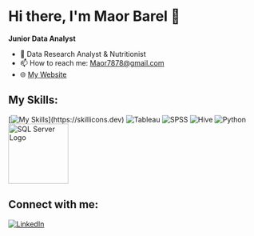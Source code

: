 # Hi there, I'm Maor Barel 👋

**Junior Data Analyst**

- 🌱 Data Research Analyst & Nutritionist
- 📫 How to reach me: [Maor7878@gmail.com](mailto:Maor7878@gmail.com)
- 🌐 [My Website](https://maor0602.github.io/MyPortfolio/)

## My Skills: 
[![My Skills](https://skillicons.dev/icons?i=py,html,github,git,vscode,linkedin,)](https://skillicons.dev)
![Tableau](https://img.shields.io/badge/-Tableau-E97627?style=flat-square&logo=Tableau&logoColor=white)
![SPSS](https://img.shields.io/badge/-SPSS-0033A0?style=flat-square&logo=IBM&logoColor=white)
![Hive](https://img.shields.io/badge/-Hive-FDEE21?style=flat-square&logo=Apache-Hive&logoColor=black)
![Python](https://img.shields.io/badge/-Python-3776AB?style=flat-square&logo=python&logoColor=white)
<img src="https://surveymonkey-assets.s3.amazonaws.com/papiasset/apps/logos/2e989404-aed0-41ea-9198-ddc1c76d7a4a" alt="SQL Server Logo" width="120" />




## Connect with me:
[![LinkedIn](https://img.shields.io/badge/-LinkedIn-0077B5?style=flat-square&logo=linkedin&logoColor=white)](https://www.linkedin.com/in/maor-barel-a823a3288/)
